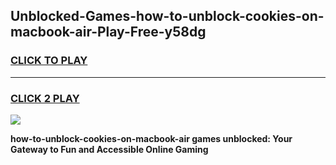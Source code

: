 
## Unblocked-Games-how-to-unblock-cookies-on-macbook-air-Play-Free-y58dg
<h3>
<a href="https://premium76.site?title=how-to-unblock-cookies-on-macbook-air&ref=23A">CLICK TO PLAY</a></h3>
<hr>

<h3>
<a href="https://premium76.site?title=how-to-unblock-cookies-on-macbook-air&ref=23A">CLICK 2 PLAY</a>
  
</h3>

<a href="https://premium76.site?title=how-to-unblock-cookies-on-macbook-air&ref=23A"><img src="https://clearcache.store/games.png"></a>


**how-to-unblock-cookies-on-macbook-air games unblocked: Your Gateway to Fun and Accessible Online Gaming**
